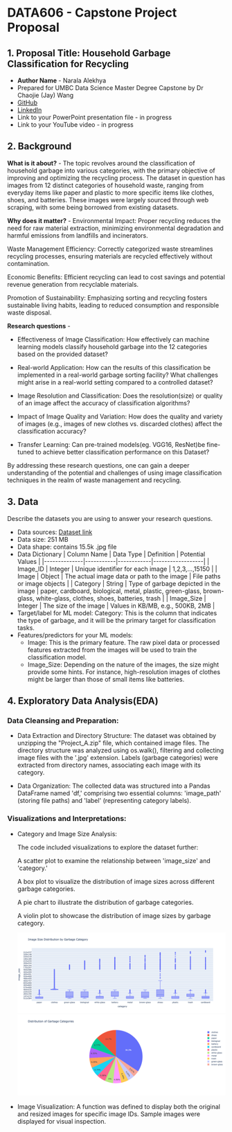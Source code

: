 # DATA606 - Capstone Project Proposal
## 1. Proposal Title: Household Garbage Classification for Recycling
- **Author Name** - Narala Alekhya
- Prepared for UMBC Data Science Master Degree Capstone by Dr Chaojie (Jay) Wang
- [GitHub](https://github.com/AlekhyaNarala28)
- [LinkedIn](linkedin.com/in/alekhyanarala)
- Link to your PowerPoint presentation file - in progress
- Link to your YouTube video - in progress

## 2. Background
**What is it about?** - The topic revolves around the classification of household garbage into various categories, with the primary objective of improving and optimizing the recycling process. The dataset in question has images from 12 distinct categories of household waste, ranging from everyday items like paper and plastic to more specific items like clothes, shoes, and batteries. These images were largely sourced through web scraping, with some being borrowed from existing datasets.

**Why does it matter?** - Environmental Impact: Proper recycling reduces the need for raw material extraction, minimizing environmental degradation and harmful emissions from landfills and incinerators.

Waste Management Efficiency: Correctly categorized waste streamlines recycling processes, ensuring materials are recycled effectively without contamination.

Economic Benefits: Efficient recycling can lead to cost savings and potential revenue generation from recyclable materials.

Promotion of Sustainability: Emphasizing sorting and recycling fosters sustainable living habits, leading to reduced consumption and responsible waste disposal.

**Research questions** -

- Effectiveness of Image Classification: How effectively can machine learning models classify household garbage into the 12 categories based on the provided dataset?

- Real-world Application: How can the results of this classification be implemented in a real-world garbage sorting facility? What challenges might arise in a real-world setting compared to a controlled dataset?
  
- Image Resolution and Classification: Does the resolution(size) or quality of an image affect the accuracy of classification algorithms?

- Impact of Image Quality and Variation: How does the quality and variety of images (e.g., images of new clothes vs. discarded clothes) affect the classification accuracy?

- Transfer Learning: Can pre-trained models(eg. VGG16, ResNet)be fine-tuned to achieve better classification performance on this Dataset?

By addressing these research questions, one can gain a deeper understanding of the potential and challenges of using image classification techniques in the realm of waste management and recycling.

## 3. Data 
Describe the datasets you are using to answer your research questions.

- Data sources: [Dataset link](https://www.kaggle.com/datasets/mostafaabla/garbage-classification?resource=download)
- Data size: 251 MB
- Data shape: contains 15.5k .jpg file
- Data Dictionary
  | Column Name  | Data Type | Definition | Potential Values |
  |--------------|-----------|------------|------------------|
  | Image_ID | Integer  | Unique identifier for each image       | 1,2,3,...,15150           |
  | Image | Object     | The actual image data or path to the image       | File paths or image objects          |
  | Category          | String       | Type of garbage depicted in the image        | paper, cardboard, biological, metal, plastic, green-glass, brown-glass, white-glass, clothes, shoes, batteries, trash              |
  | Image_Size | Integer     | The size of the image       | Values in KB/MB, e.g., 500KB, 2MB           |
- Target/label for ML model: Category: This is the column that indicates the type of garbage, and it will be the primary target for classification tasks.
- Features/predictors for your ML models:
  - Image: This is the primary feature. The raw pixel data or processed features extracted from the images will be used to train the classification model.
  - Image_Size: Depending on the nature of the images, the size might provide some hints. For instance, high-resolution images of clothes might be larger than those of small items like   batteries.
 
## 4. Exploratory Data Analysis(EDA)
### Data Cleansing and Preparation:

- Data Extraction and Directory Structure:
The dataset was obtained by unzipping the "Project_A.zip" file, which contained image files.
The directory structure was analyzed using os.walk(), filtering and collecting image files with the '.jpg' extension.
Labels (garbage categories) were extracted from directory names, associating each image with its category.

- Data Organization:
The collected data was structured into a Pandas DataFrame named 'df,' comprising two essential columns: 'image_path' (storing file paths) and 'label' (representing category labels).

### Visualizations and Interpretations:

- Category and Image Size Analysis:
  
  The code included visualizations to explore the dataset further:

    A scatter plot to examine the relationship between 'image_size' and 'category.'
  
    A box plot to visualize the distribution of image sizes across different garbage categories.

    A pie chart to illustrate the distribution of garbage categories.

    A violin plot to showcase the distribution of image sizes by garbage category.

  <img src="https://github.com/AlekhyaNarala28/hi/blob/main/newplot.png">
  <img src="https://github.com/AlekhyaNarala28/hi/blob/main/newplot%20(1).png">


- Image Visualization:
  A function was defined to display both the original and resized images for specific image IDs.
  Sample images were displayed for visual inspection.
